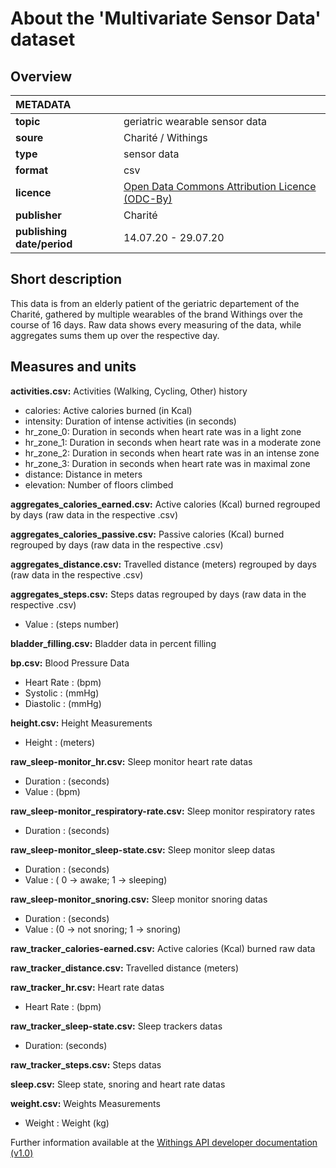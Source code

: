 # About the 'Multivariate Sensor Data' dataset

## Overview

|METADATA||
|:-----|------|
|**topic**|geriatric wearable sensor data|
|**soure**|Charité / Withings|
|**type**|sensor data|
|**format**|csv|
|**licence**|[Open Data Commons Attribution Licence (ODC-By)](https://opendatacommons.org/licenses/by/summary/)|
|**publisher**|Charité|
|**publishing date/period**|14.07.20 - 29.07.20|

## Short description
This data is from an elderly patient of the geriatric departement of the Charité, gathered by multiple wearables of the brand Withings over the course of 16 days.
Raw data shows every measuring of the data, while aggregates sums them up over the respective day.

## Measures and units

**activities.csv:** Activities (Walking, Cycling, Other) history
- calories: Active calories burned (in Kcal)
- intensity: Duration of intense activities (in seconds)
- hr_zone_0: Duration in seconds when heart rate was in a light zone
- hr_zone_1: Duration in seconds when heart rate was in a moderate zone
- hr_zone_2: Duration in seconds when heart rate was in an intense zone
- hr_zone_3: Duration in seconds when heart rate was in maximal zone
- distance: Distance in meters
- elevation: Number of floors climbed 

**aggregates_calories_earned.csv:** Active calories (Kcal) burned regrouped by days (raw data in the respective .csv)

**aggregates_calories_passive.csv:** Passive calories (Kcal) burned regrouped by days (raw data in the respective .csv)

**aggregates_distance.csv:** Travelled distance (meters) regrouped by days (raw data in the respective .csv)

**aggregates_steps.csv:** Steps datas regrouped by days (raw data in the respective .csv)
- Value : (steps number)

**bladder_filling.csv:** Bladder data in percent filling

**bp.csv:** Blood Pressure Data
- Heart Rate : (bpm)
- Systolic : (mmHg)
- Diastolic : (mmHg)

**height.csv:** Height Measurements
- Height : (meters)

**raw_sleep-monitor_hr.csv:** Sleep monitor heart rate datas
- Duration : (seconds)
- Value : (bpm)

**raw_sleep-monitor_respiratory-rate.csv:** Sleep monitor respiratory rates
- Duration : (seconds)

**raw_sleep-monitor_sleep-state.csv:** Sleep monitor sleep datas
- Duration : (seconds)
- Value : ( 0 -> awake; 1 -> sleeping)

**raw_sleep-monitor_snoring.csv:** Sleep monitor snoring datas
- Duration : (seconds)
- Value : (0 -> not snoring; 1 -> snoring)

**raw_tracker_calories-earned.csv:** Active calories (Kcal) burned raw data

**raw_tracker_distance.csv:** Travelled distance (meters)

**raw_tracker_hr.csv:** Heart rate datas
- Heart Rate : (bpm)

**raw_tracker_sleep-state.csv:** Sleep trackers datas
- Duration: (seconds)

**raw_tracker_steps.csv:** Steps datas

**sleep.csv:** Sleep state, snoring and heart rate datas

**weight.csv:** Weights Measurements
- Weight : Weight (kg)



Further information available at the [Withings API developer documentation (v1.0)](https://developer.withings.com/oauth2/)
